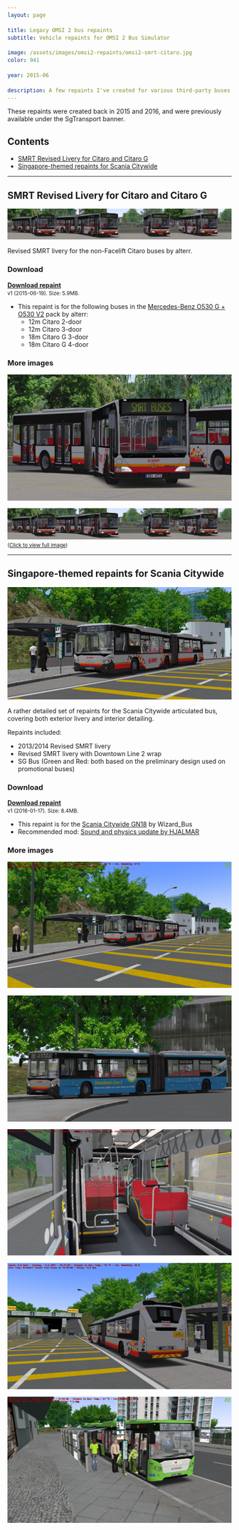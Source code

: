 ```yaml
---
layout: page

title: Legacy OMSI 2 bus repaints
subtitle: Vehicle repaints for OMSI 2 Bus Simulator

image: /assets/images/omsi2-repaints/omsi2-smrt-citaro.jpg
color: 941

year: 2015-06

description: A few repaints I've created for various third-party buses in OMSI 2 bus simulator.
---
```


These repaints were created back in 2015 and 2016, and were previously available under the SgTransport banner. 

## Contents

* [SMRT Revised Livery for Citaro and Citaro G](#smrt-revised-livery-for-citaro-and-citaro-g)
* [Singapore-themed repaints for Scania Citywide](#singapore-themed-repaints-for-scania-citywide)

----

## SMRT Revised Livery for Citaro and Citaro G

![Screenshot of the SMRT repaint for Citaro and Citaro G](/assets/images/omsi2-repaints/omsi2-smrt-citaro-all.jpg)

Revised SMRT livery for the non-Facelift Citaro buses by alterr. 

### Download 

[**Download repaint**](https://f001.backblazeb2.com/file/jfiles/omsi-citaro-smrt.zip)  
<small>v1 (2015-06-19). Size: 5.9MB.</small>
* This repaint is for the following buses in the [Mercedes-Benz O530 G + O530 V2](http://www.omnibussimulator.de/forum/index.php?page=Thread&threadID=19798) pack by alterr:
  * 12m Citaro 2-door
  * 12m Citaro 3-door
  * 18m Citaro G 3-door
  * 18m Citaro G 4-door

### More images

![Screenshot of the SMRT repaint for Citaro and Citaro G](/assets/images/omsi2-repaints/omsi2-smrt-citaro.jpg)

![Screenshot of the SMRT repaint for Citaro and Citaro G](/assets/images/omsi2-repaints/omsi2-smrt-citaro-all.jpg)  
<small>([Click to view full image](/assets/images/omsi2-repaints/omsi2-smrt-citaro-all.jpg))</small>

----

## Singapore-themed repaints for Scania Citywide

![Screenshot of the Scania Citywide repaints](/assets/images/omsi2-repaints/omsi2-citywide.jpg)

A rather detailed set of repaints for the Scania Citywide articulated bus, covering both exterior livery and interior detailing. 

Repaints included:  

* 2013/2014 Revised SMRT livery
* Revised SMRT livery with Downtown Line 2 wrap
* SG Bus (Green and Red: both based on the preliminary design used on promotional buses)

### Download 

[**Download repaint**](https://f001.backblazeb2.com/file/jfiles/Scania+Citywide+Singapore+repaints+v1.zip)  
<small>v1 (2016-01-17). Size: 8.4MB.</small>
* This repaint is for the [Scania Citywide GN18](http://www.omnibussimulator.de/forum/index.php?page=Thread&threadID=35947) by Wizard_Bus
* Recommended mod: [Sound and physics update by HJALMAR ](http://aussiex.org/forum/index.php?/files/file/5551-scania-citywide-sound-physics-update-v08/)

### More images

![Screenshot of the Scania Citywide repaints](/assets/images/omsi2-repaints/omsi2-citywide-1.jpg)

![Screenshot of the Scania Citywide repaints](/assets/images/omsi2-repaints/omsi2-citywide-2.jpg)

![Screenshot of the Scania Citywide repaints](/assets/images/omsi2-repaints/omsi2-citywide-3.jpg)

![Screenshot of the Scania Citywide repaints](/assets/images/omsi2-repaints/omsi2-citywide-4.jpg)

![Screenshot of the Scania Citywide repaints](/assets/images/omsi2-repaints/omsi2-citywide-5.jpg)

